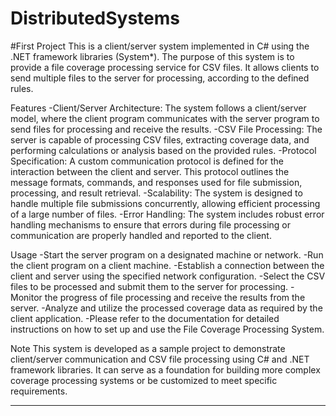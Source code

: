 # DistributedSystems

#First Project
This is a client/server system implemented in C# using the .NET framework libraries (System*). The purpose of this system is to provide a file coverage processing service for CSV files. It allows clients to send multiple files to the server for processing, according to the defined rules.

Features
-Client/Server Architecture: The system follows a client/server model, where the client program communicates with the server program to send files for processing and receive the results.
-CSV File Processing: The server is capable of processing CSV files, extracting coverage data, and performing calculations or analysis based on the provided rules.
-Protocol Specification: A custom communication protocol is defined for the interaction between the client and server. This protocol outlines the message formats, commands, and responses used for file submission, processing, and result retrieval.
-Scalability: The system is designed to handle multiple file submissions concurrently, allowing efficient processing of a large number of files.
-Error Handling: The system includes robust error handling mechanisms to ensure that errors during file processing or communication are properly handled and reported to the client.


Usage
-Start the server program on a designated machine or network.
-Run the client program on a client machine.
-Establish a connection between the client and server using the specified network configuration.
-Select the CSV files to be processed and submit them to the server for processing.
-Monitor the progress of file processing and receive the results from the server.
-Analyze and utilize the processed coverage data as required by the client application.
-Please refer to the documentation for detailed instructions on how to set up and use the File Coverage Processing System.

Note
This system is developed as a sample project to demonstrate client/server communication and CSV file processing using C# and .NET framework libraries. It can serve as a foundation for building more complex coverage processing systems or be customized to meet specific requirements.

_______________________________________________________________________________________________________________________________________________________________________________________________________________________________
